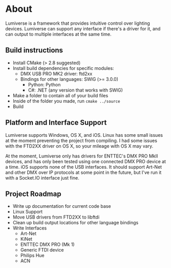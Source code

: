 # About
Lumiverse is a framework that provides intuitive control over lighting devices.
Lumiverse can support any interface if there's a driver for it, and can output to
multiple interfaces at the same time.

## Build instructions
* Install CMake (> 2.8 suggested)
* Install build dependencies for specific modules:
    * DMX USB PRO MK2 driver: ftd2xx
    * Bindings for other languages: SWIG (>= 3.0.0)
    	* Python: Python
    	* C#: .NET (any version that works with SWIG)
* Make a folder to contain all of your build files
* Inside of the folder you made, run `cmake ../source`
* Build

## Platform and Interface Support
Lumiverse supports Windows, OS X, and iOS. Linux has some small issues at the
moment preventing the project from compiling. I had some issues with the
FTD2XX driver on OS X, so your mileage with OS X may vary.

At the moment, Lumiverse only has drivers for ENTTEC's DMX PRO MkII devices,
and has only been tested using one connected DMX PRO device at a time. iOS
supports none of the USB interfaces. It should support Art-Net and other
DMX over IP protocols at some point in the future, but I've run it with
a Socket.IO interface just fine.

## Project Roadmap
* Write up documentation for current code base
* Linux Support
* Move USB drivers from FTD2XX to libftdi
* Clean up build output locations for other language bindings
* Write Interfaces
	* Art-Net
	* KiNet
	* ENTTEC DMX PRO (Mk 1)
	* Generic FTDI device
	* Philips Hue
	* ACN